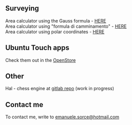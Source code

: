 ## Surveying

Area calculator using the Gauss formula - [HERE](https://tronfortytwo.github.io/gauss-calculator)    
Area calculator using "formula di camminamento" - [HERE](https://tronfortytwo.github.io/camminamento-calculator)    
Area calculator using polar coordinates - [HERE](https://tronfortytwo.github.io/polar-calculator)

## Ubuntu Touch apps
Check them out in the [OpenStore](https://open-store.io/?sort=relevance&search=author%3AEmanuele%20Sorce "OpenStore")

## Other
Hal - chess engine at [gitlab repo](https://gitlab.com/tronfortytwo/hal) (work in progress)

## Contact me
To contact me, write to emanuele.sorce@hotmail.com
